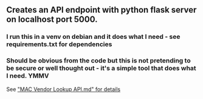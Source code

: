 ## Creates an API endpoint with python flask server on localhost port 5000.
### I run this in a venv on debian and it does what I need - see requirements.txt for dependencies
### Should be obvious from the code but this is not pretending to be secure or well thought out - it's a simple tool that does what I need. YMMV

See ["MAC Vendor Lookup API.md" for details](https://github.com/rlneumiller/maclookup/blob/main/MAC%20Vendor%20Lookup%20API.md)

